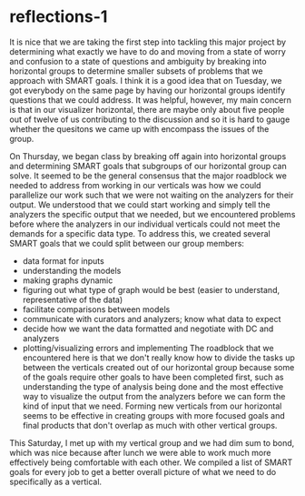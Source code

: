 reflections-1
=============

It is nice that we are taking the first step into tackling this major project by determining what exactly we have to do
and moving from a state of worry and confusion to a state of questions and ambiguity by breaking into horizontal groups to
determine smaller subsets of problems that we approach with SMART goals. I think it is a good idea that on Tuesday, we 
got everybody on the same page by having our horizontal groups identify questions that we could address. It was helpful,
however, my main concern is that in our visualizer horizontal, there are maybe only about five people out of twelve of us
contributing to the discussion and so it is hard to gauge whether the quesitons we came up with encompass the issues of
the group. 

On Thursday, we began class by breaking off again into horizontal groups and determining SMART goals that subgroups of
our horizontal group can solve. It seemed to be the general consensus that the major roadblock we needed to address from
working in our verticals was how we could parallelize our work such that we were not waiting on the analyzers for their
output. We understood that we could start working and simply tell the analyzers the specific output that we needed, but
we encountered problems before where the analyzers in our individual verticals could not meet the demands for a specific
data type. To address this, we created several SMART goals that we could split between our group members:
- data format for inputs
- understanding the models
- making graphs dynamic
- figuring out what type of graph would be best (easier to understand, representative of the data)
- facilitate comparisons between models
- communicate with curators and analyzers; know what data to expect
- decide how we want the data formatted and negotiate with DC and analyzers
- plotting/visualizing errors and implementing
The roadblock that we encountered here is that we don't really know how to divide the tasks up between the verticals created
out of our horizontal group because some of the goals require other goals to have been completed first, such as understanding
the type of analysis being done and the most effective way to visualize the output from the analyzers before we can form the
kind of input that we need. Forming new verticals from our horizontal seems to be effective in creating groups with more 
focused goals and final products that don't overlap as much with other vertical groups.

This Saturday, I met up with my vertical group and we had dim sum to bond, which was nice because after lunch we were able
to work much more effectively being comfortable with each other. We compiled a list of SMART goals for every job to get a 
better overall picture of what we need to do specifically as a vertical.
